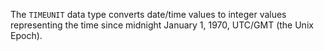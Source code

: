 The `TIMEUNIT` data type converts date/time values to integer values representing the time since midnight January 1, 1970, UTC/GMT (the Unix Epoch).
